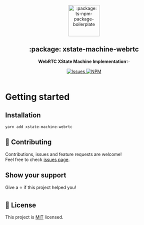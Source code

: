 <p align="center">
 <img width="100px" src="https://raw.githubusercontent.com/hebertcisco/ts-npm-package-boilerplate/main/.github/images/favicon512x512-npm.png" align="center" alt=":package: ts-npm-package-boilerplate" />
 <h2 align="center">:package: xstate-machine-webrtc</h2>

<p align="center"><strong>WebRTC XState Machine Implementation</strong>✨</p>
  <p align="center">
    <a href="https://github.com/hebertcisco/ts-npm-package-boilerplate/issues">
      <img alt="Issues" src="https://img.shields.io/github/issues/aceslick911/xstate-machine-webrtc" />
    </a>
 <a href="https://github.com/hebertcisco/ts-npm-package-boilerplate">
      <img alt="NPM" src="https://img.shields.io/npm/v/xstate-machine-webrtc" />
    </a>
    <br />
    <br />
  </p>

# Getting started

## Installation

```
yarn add xstate-machine-webrtc
```

## 🤝 Contributing

Contributions, issues and feature requests are welcome!<br />Feel free to check [issues page](issues).

## Show your support

Give a ⭐️ if this project helped you!

## 📝 License

This project is [MIT](LICENSE) licensed.
